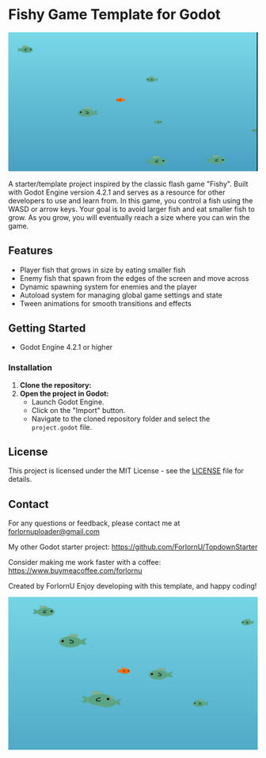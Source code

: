 # Fishy Game Template for Godot

![alt text](https://github.com/ForlornU/Images/blob/main/FishyScreenshot1.png)

A starter/template project inspired by the classic flash game "Fishy". Built with Godot Engine version 4.2.1 and serves as a resource for other developers to use and learn from. In this game, you control a fish using the WASD or arrow keys. Your goal is to avoid larger fish and eat smaller fish to grow. As you grow, you will eventually reach a size where you can win the game.

## Features

- Player fish that grows in size by eating smaller fish
- Enemy fish that spawn from the edges of the screen and move across
- Dynamic spawning system for enemies and the player
- Autoload system for managing global game settings and state
- Tween animations for smooth transitions and effects

## Getting Started

- Godot Engine 4.2.1 or higher

### Installation

1. **Clone the repository:**
2. **Open the project in Godot:**
	- Launch Godot Engine.
	- Click on the "Import" button.
	- Navigate to the cloned repository folder and select the `project.godot` file.

## License

This project is licensed under the MIT License - see the [LICENSE](LICENSE) file for details.

## Contact
For any questions or feedback, please contact me at forlornuploader@gmail.com

My other Godot starter project:
https://github.com/ForlornU/TopdownStarter

Consider making me work faster with a coffee:
https://www.buymeacoffee.com/forlornu

Created by ForlornU
Enjoy developing with this template, and happy coding!


![alt text](https://github.com/ForlornU/Images/blob/main/FishyScreenshot2.png)

